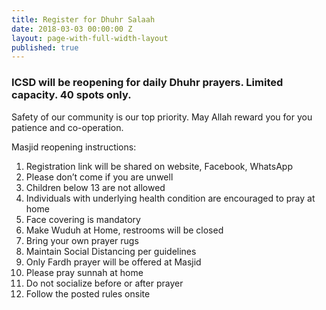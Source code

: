 ```yaml
---
title: Register for Dhuhr Salaah
date: 2018-03-03 00:00:00 Z
layout: page-with-full-width-layout
published: true
---
```


### ICSD will be reopening for daily Dhuhr prayers. Limited capacity. 40 spots only.

Safety of our community is our top priority. May Allah reward you for you patience and co-operation.

Masjid reopening instructions:

1. Registration link will be shared on website, Facebook, WhatsApp
2. Please don’t come if you are unwell
3. Children below 13 are not allowed
4. Individuals with underlying health condition are encouraged to pray at home
5. Face covering is mandatory
6. Make Wuduh at Home, restrooms will be closed
7. Bring your own prayer rugs
8. Maintain Social Distancing per guidelines
9. Only Fardh  prayer will be offered at Masjid
10. Please pray sunnah at home
11. Do not socialize before or after prayer
12. Follow the posted rules onsite

<div id="eventbrite-widget-container-108501272226"></div>

<script src="https://www.eventbrite.com/static/widgets/eb_widgets.js"></script>

<script type="text/javascript">
    var exampleCallback = function() {
        console.log('Order complete!');
    };

    window.EBWidgets.createWidget({
        // Required
        widgetType: 'checkout',
        eventId: '108501272226',
        iframeContainerId: 'eventbrite-widget-container-108501272226',

        // Optional
        iframeContainerHeight: 800,  // Widget height in pixels. Defaults to a minimum of 425px if not provided
        onOrderComplete: exampleCallback  // Method called when an order has successfully completed
    });
</script>

